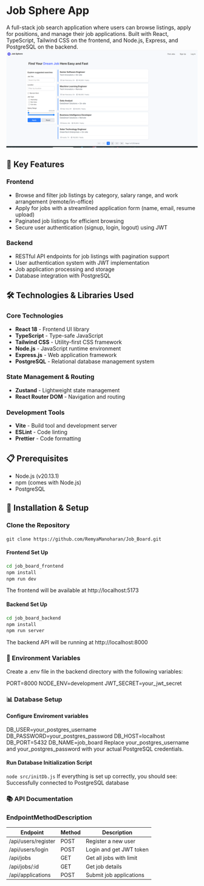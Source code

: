 # Job Sphere App
A full-stack job search application where users can browse listings, apply for positions, and manage their job applications. Built with React, TypeScript, Tailwind CSS on the frontend, and Node.js, Express, and PostgreSQL on the backend.
![Job Board Screenshot](./job_board_frontend/src/assets/HomePage.png)

## 🌟 Key Features
### Frontend
- Browse and filter job listings by category, salary range, and work arrangement (remote/in-office)
- Apply for jobs with a streamlined application form (name, email, resume upload)
- Paginated job listings for efficient browsing
- Secure user authentication (signup, login, logout) using JWT

### Backend
- RESTful API endpoints for job listings with pagination support
- User authentication system with JWT implementation
- Job application processing and storage
- Database integration with PostgreSQL

## 🛠️ Technologies & Libraries Used

### Core Technologies
- **React 18** - Frontend UI library
- **TypeScript** - Type-safe JavaScript
- **Tailwind CSS** - Utility-first CSS framework
- **Node.js** - JavaScript runtime environment
- **Express.js** - Web application framework
- **PostgreSQL** - Relational database management system

### State Management & Routing
- **Zustand** - Lightweight state management
- **React Router DOM** - Navigation and routing

### Development Tools
- **Vite** - Build tool and development server
- **ESLint** - Code linting
- **Prettier** - Code formatting

## 📋 Prerequisites

- Node.js (v20.13.1)
- npm (comes with Node.js)
- PostgreSQL

## 🚀 Installation & Setup

### Clone the Repository
`git clone https://github.com/RemyaManoharan/Job_Board.git`

#### Frontend Set Up
```sh
cd job_board_frontend
npm install
npm run dev
```
The frontend will be available at http://localhost:5173

#### Backend Set Up
```sh
cd job_board_backend
npm install
npm run server
```
The backend API will be running at http://localhost:8000

### 📝 Environment Variables
Create a .env file in the backend directory with the following variables:

PORT=8000
NODE_ENV=development
JWT_SECRET=your_jwt_secret

### 📊 Database Setup

#### Configure Enviroment variables

DB_USER=your_postgres_username
DB_PASSWORD=your_postgres_password
DB_HOST=localhost
DB_PORT=5432
DB_NAME=job_board
Replace your_postgres_username and your_postgres_password with your actual PostgreSQL credentials.

#### Run Database Initialization Script
`node src/initDb.js`
If everything is set up correctly, you should see: Successfully connected to PostgreSQL database

### 📚 API Documentation
### EndpointMethodDescription

| Endpoint | Method   | Description |
|----------|----------|----------|
|/api/users/register   |POST  | Register a new user   |
|/api/users/login   | POST  | Login and get JWT token  |
| /api/jobs   | GET  | Get all jobs with limit  |
| /api/jobs/:id   | GET  | Get job details   |
| /api/applications    | POST   | Submit job applications |


